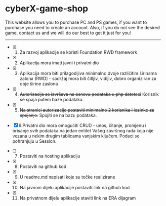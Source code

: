 # cyberX-game-shop

This website allows you to purchase PC and PS games, if you want to purchase you need to create an account. Also, if you do not see the desired game, contact us and we will do our best to get it just for you!

<hr>

- [x] 1. Za razvoj aplikacije se koristi Foundation RWD framework

- [x] 2. Aplikacija mora imati javni i privatni dio

- [x] 3. Aplikacija mora biti prilagodljiva minimalno dvoje različitim širinama zalona (RWD) - sadržaj mora biti čitljiv, vidljiv, dobro organiziran za obje širine zaslona

- [x] 4. ~~Autorizacija se izvršava na osnovu podataka u php datoteci~~ Korisnik se spaja putem baze podataka.

- [x] 5. ~~Na stranici autorizacije postaviti minimalno 2 korisnika i lozinke za spajanje.~~ Spojiti se na bazu podataka.

- [x] 6.Privatni dio mora omogućiti CRUD - unos, čitanje, promjenu i brisanje svih podataka na jedan entitet Vašeg završnog rada koja nije vezana u nekim drugim tablicama vanjskim ključem. Podaci se pohranjuju u Session.

- [ ] 7. Postaviti na hosting aplikaciju

- [x] 8. Postaviti na github kod

- [x] 9. U readme.md napisati koje su točke realizirane

- [x] 10. Na javnom dijelu aplikacije postaviti link na github kod

- [x] 11. Na privatnom dijelu aplikacije staviti link na ERA dijagram
